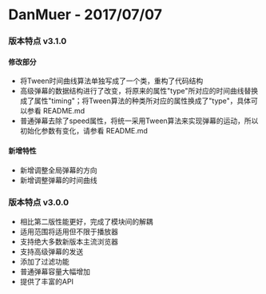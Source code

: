 # DanMuer - 2017/07/07

### 版本特点 v3.1.0

#### 修改部分
- 将Tween时间曲线算法单独写成了一个类，重构了代码结构
- 高级弹幕的数据结构进行了改变，将原来的属性"type"所对应的时间曲线替换成了属性"timing"；将Tween算法的种类所对应的属性换成了"type"，具体可以参看 README.md
- 普通弹幕去除了speed属性，将统一采用Tween算法来实现弹幕的运动，所以初始化参数有变化，请参看 README.md

#### 新增特性
- 新增调整全局弹幕的方向
- 新增调整弹幕的时间曲线

### 版本特点 v3.0.0
- 相比第二版性能更好，完成了模块间的解耦
- 适用范围将适用但不限于播放器
- 支持绝大多数新版本主流浏览器
- 支持高级弹幕的发送
- 添加了过滤功能
- 普通弹幕容量大幅增加
- 提供了丰富的API